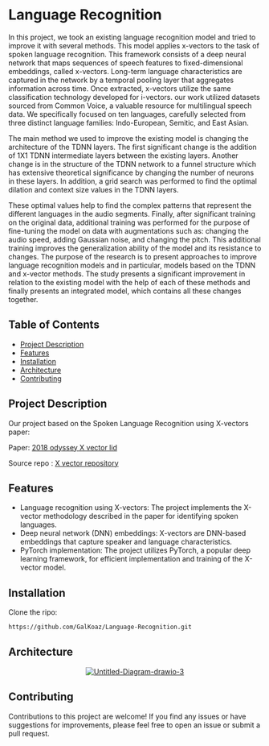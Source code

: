 # Language Recognition

In this project, we took an existing language recognition model and tried to improve it with several methods. This model applies x-vectors to the task of spoken language recognition. This framework consists of a deep neural network that maps sequences of speech features to fixed-dimensional embeddings, called x-vectors. Long-term language characteristics are captured in the network by a temporal pooling layer that aggregates information across time. Once extracted, x-vectors utilize the same classification technology developed for i-vectors.
our work utilized datasets sourced from Common Voice, a valuable resource for multilingual speech data. We specifically focused on ten languages, carefully selected from three distinct language families: Indo-European, Semitic, and East Asian.

The main method we used to improve the existing model is changing the architecture of the TDNN layers. The first significant change is the addition of 1X1 TDNN intermediate layers between the existing layers. Another change is in the structure of the TDNN network to a funnel structure which has extensive theoretical significance by changing the number of neurons in these layers. In addition, a grid search was performed to find the optimal dilation and context size values in the TDNN layers. 

These optimal values help to find the complex patterns that represent the different languages in the audio segments. Finally, after significant training on the original data, additional training was performed for the purpose of fine-tuning the model on data with augmentations such as: changing the audio speed, adding Gaussian noise, and changing the pitch. This additional training improves the generalization ability of the model and its resistance to changes.
The purpose of the research is to present approaches to improve language recognition models and in particular, models based on the TDNN and x-vector methods. The study presents a significant improvement in relation to the existing model with the help of each of these methods and finally presents an integrated model, which contains all these changes together.

## Table of Contents

- [Project Description](#project-description)
- [Features](#features)
- [Installation](#installation)
- [Architecture](#architecture)
- [Contributing](#contributing)

## Project Description

Our project based on the Spoken Language Recognition using X-vectors paper:

Paper: [2018 odyssey X vector lid](https://danielpovey.com/files/2018_odyssey_xvector_lid.pdf)

Source repo : [X vector repository](https://github.com/KrishnaDN/x-vector-pytorch)



## Features

* Language recognition using X-vectors: The project implements the X-vector methodology described in the paper for identifying spoken languages.
* Deep neural network (DNN) embeddings: X-vectors are DNN-based embeddings that capture speaker and language characteristics.
* PyTorch implementation: The project utilizes PyTorch, a popular deep learning framework, for efficient implementation and training of the X-vector model.

## Installation

Clone the ripo:
```bash
https://github.com/GalKoaz/Language-Recognition.git
```

## Architecture
<p align="center">
  <a href="https://imgbb.com/"><img src="https://i.ibb.co/GHByLJL/Untitled-Diagram-drawio-3.png" alt="Untitled-Diagram-drawio-3" border="0" /></a>
</p>



## Contributing

Contributions to this project are welcome! If you find any issues or have suggestions for improvements, please feel free to open an issue or submit a pull request.

